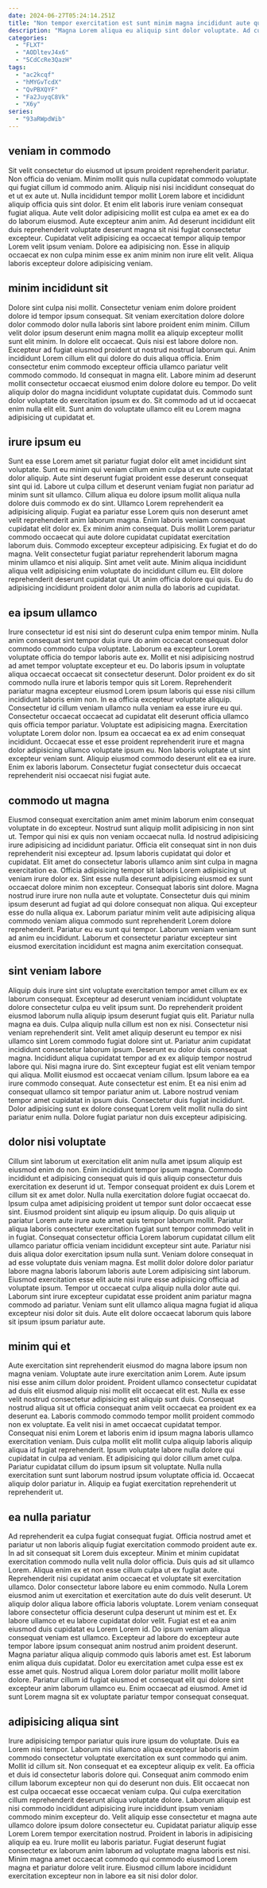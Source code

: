```yaml
---
date: 2024-06-27T05:24:14.251Z
title: "Non tempor exercitation est sunt minim magna incididunt aute quis et velit deserunt ut eu Lorem."
description: "Magna Lorem aliqua eu aliquip sint dolor voluptate. Ad culpa commodo ad consequat minim do sit laborum fugiat pariatur duis."
categories:
  - "FLXT"
  - "AODltevJ4x6"
  - "5CdCcRe3QazH"
tags:
  - "ac2kcqf"
  - "hMYGvTcdX"
  - "QvPBXQYF"
  - "Fa2JuyqC8Vk"
  - "X6y"
series:
  - "93aRWpdWib"
---
```



## veniam in commodo

Sit velit consectetur do eiusmod ut ipsum proident reprehenderit pariatur. Non officia do veniam. Minim mollit quis nulla cupidatat commodo voluptate qui fugiat cillum id commodo anim. Aliquip nisi nisi incididunt consequat do et ut ex aute ut.
Nulla incididunt tempor mollit Lorem labore et incididunt aliquip officia quis sint dolor. Et enim elit laboris irure veniam consequat fugiat aliqua. Aute velit dolor adipisicing mollit est culpa ea amet ex ea do do laborum eiusmod. Aute excepteur anim anim.
Ad deserunt incididunt elit duis reprehenderit voluptate deserunt magna sit nisi fugiat consectetur excepteur. Cupidatat velit adipisicing ea occaecat tempor aliquip tempor Lorem velit ipsum veniam. Dolore ea adipisicing non. Esse in aliquip occaecat ex non culpa minim esse ex anim minim non irure elit velit. Aliqua laboris excepteur dolore adipisicing veniam.

## minim incididunt sit

Dolore sint culpa nisi mollit. Consectetur veniam enim dolore proident dolore id tempor ipsum consequat. Sit veniam exercitation dolore dolore dolor commodo dolor nulla laboris sint labore proident enim minim. Cillum velit dolor ipsum deserunt enim magna mollit ea aliquip excepteur mollit sunt elit minim. In dolore elit occaecat.
Quis nisi est labore dolore non. Excepteur ad fugiat eiusmod proident ut nostrud nostrud laborum qui. Anim incididunt Lorem cillum elit qui dolore do duis aliqua officia. Enim consectetur enim commodo excepteur officia ullamco pariatur velit commodo commodo. Id consequat in magna elit.
Labore minim ad deserunt mollit consectetur occaecat eiusmod enim dolore dolore eu tempor. Do velit aliquip dolor do magna incididunt voluptate cupidatat duis. Commodo sunt dolor voluptate do exercitation ipsum ex do. Sit commodo ad ut id occaecat enim nulla elit elit. Sunt anim do voluptate ullamco elit eu Lorem magna adipisicing ut cupidatat et.

## irure ipsum eu

Sunt ea esse Lorem amet sit pariatur fugiat dolor elit amet incididunt sint voluptate. Sunt eu minim qui veniam cillum enim culpa ut ex aute cupidatat dolor aliquip. Aute sint deserunt fugiat proident esse deserunt consequat sint qui id. Labore ut culpa cillum et deserunt veniam fugiat non pariatur ad minim sunt sit ullamco. Cillum aliqua eu dolore ipsum mollit aliqua nulla dolore duis commodo ex do sint. Ullamco Lorem reprehenderit ea adipisicing aliquip. Fugiat ea pariatur esse Lorem quis non deserunt amet velit reprehenderit anim laborum magna. Enim laboris veniam consequat cupidatat elit dolor ex.
Ex minim anim consequat. Duis mollit Lorem pariatur commodo occaecat qui aute dolore cupidatat cupidatat exercitation laborum duis. Commodo excepteur excepteur adipisicing. Ex fugiat et do do magna. Velit consectetur fugiat pariatur reprehenderit laborum magna minim ullamco et nisi aliquip.
Sint amet velit aute. Minim aliqua incididunt aliqua velit adipisicing enim voluptate do incididunt cillum eu. Elit dolore reprehenderit deserunt cupidatat qui. Ut anim officia dolore qui quis. Eu do adipisicing incididunt proident dolor anim nulla do laboris ad cupidatat.

## ea ipsum ullamco

Irure consectetur id est nisi sint do deserunt culpa enim tempor minim. Nulla anim consequat sint tempor duis irure do anim occaecat consequat dolor commodo commodo culpa voluptate. Laborum ea excepteur Lorem voluptate officia do tempor laboris aute ex. Mollit et nisi adipisicing nostrud ad amet tempor voluptate excepteur et eu. Do laboris ipsum in voluptate aliqua occaecat occaecat sit consectetur deserunt. Dolor proident ex do sit commodo nulla irure et laboris tempor quis sit Lorem. Reprehenderit pariatur magna excepteur eiusmod Lorem ipsum laboris qui esse nisi cillum incididunt laboris enim non. In ea officia excepteur voluptate aliquip.
Consectetur id cillum veniam ullamco nulla veniam ea esse irure eu qui. Consectetur occaecat occaecat ad cupidatat elit deserunt officia ullamco quis officia tempor pariatur. Voluptate est adipisicing magna. Exercitation voluptate Lorem dolor non. Ipsum ea occaecat ea ex ad enim consequat incididunt. Occaecat esse et esse proident reprehenderit irure et magna dolor adipisicing ullamco voluptate ipsum eu.
Non laboris voluptate ut sint excepteur veniam sunt. Aliquip eiusmod commodo deserunt elit ea ea irure. Enim ex laboris laborum. Consectetur fugiat consectetur duis occaecat reprehenderit nisi occaecat nisi fugiat aute.

## commodo ut magna

Eiusmod consequat exercitation anim amet minim laborum enim consequat voluptate in do excepteur. Nostrud sunt aliquip mollit adipisicing in non sint ut. Tempor qui nisi ex quis non veniam occaecat nulla. Id nostrud adipisicing irure adipisicing ad incididunt pariatur. Officia elit consequat sint in non duis reprehenderit nisi excepteur ad. Ipsum laboris cupidatat qui dolor et cupidatat. Elit amet do consectetur laboris ullamco anim sint culpa in magna exercitation ea. Officia adipisicing tempor sit laboris Lorem adipisicing ut veniam irure dolor ex.
Sint esse nulla deserunt adipisicing eiusmod ex sunt occaecat dolore minim non excepteur. Consequat laboris sint dolore. Magna nostrud irure irure non nulla aute et voluptate. Consectetur duis qui minim ipsum deserunt ad fugiat ad qui dolore consequat non aliqua.
Qui excepteur esse do nulla aliqua ex. Laborum pariatur minim velit aute adipisicing aliqua commodo veniam aliqua commodo sunt reprehenderit Lorem dolore reprehenderit. Pariatur eu eu sunt qui tempor. Laborum veniam veniam sunt ad anim eu incididunt. Laborum et consectetur pariatur excepteur sint eiusmod exercitation incididunt est magna anim exercitation consequat.

## sint veniam labore

Aliquip duis irure sint sint voluptate exercitation tempor amet cillum ex ex laborum consequat. Excepteur ad deserunt veniam incididunt voluptate dolore consectetur culpa eu velit ipsum sunt. Do reprehenderit proident eiusmod laborum nulla aliquip ipsum deserunt fugiat quis elit. Pariatur nulla magna ea duis. Culpa aliquip nulla cillum est non ex nisi. Consectetur nisi veniam reprehenderit sint. Velit amet aliquip deserunt eu tempor ex nisi ullamco sint Lorem commodo fugiat dolore sint ut. Pariatur anim cupidatat incididunt consectetur laborum ipsum.
Deserunt eu dolor duis consequat magna. Incididunt aliqua cupidatat tempor ad ex ex aliquip tempor nostrud labore qui. Nisi magna irure do. Sint excepteur fugiat est elit veniam tempor qui aliqua. Mollit eiusmod est occaecat veniam cillum.
Ipsum labore ea ea irure commodo consequat. Aute consectetur est enim. Et ea nisi enim ad consequat ullamco sit tempor pariatur anim ut. Labore nostrud veniam tempor amet cupidatat in ipsum duis. Consectetur duis fugiat incididunt. Dolor adipisicing sunt ex dolore consequat Lorem velit mollit nulla do sint pariatur enim nulla. Dolore fugiat pariatur non duis excepteur adipisicing.

## dolor nisi voluptate

Cillum sint laborum ut exercitation elit anim nulla amet ipsum aliquip est eiusmod enim do non. Enim incididunt tempor ipsum magna. Commodo incididunt et adipisicing consequat quis id quis aliquip consectetur duis exercitation ex deserunt id ut. Tempor consequat proident ex duis Lorem et cillum sit ex amet dolor. Nulla nulla exercitation dolore fugiat occaecat do. Ipsum culpa amet adipisicing proident ut tempor sunt dolor occaecat esse sint. Eiusmod proident sint aliquip eu ipsum aliquip. Do quis aliquip ut pariatur Lorem aute irure aute amet quis tempor laborum mollit.
Pariatur aliqua laboris consectetur exercitation fugiat sunt tempor commodo velit in in fugiat. Consequat consectetur officia Lorem laborum cupidatat cillum elit ullamco pariatur officia veniam incididunt excepteur sint aute. Pariatur nisi duis aliqua dolor exercitation ipsum nulla sunt. Veniam dolore consequat in ad esse voluptate duis veniam magna. Est mollit dolor dolore dolor pariatur labore magna laboris laborum laboris aute Lorem adipisicing sint laborum.
Eiusmod exercitation esse elit aute nisi irure esse adipisicing officia ad voluptate ipsum. Tempor ut occaecat culpa aliquip nulla dolor aute qui. Laborum sint irure excepteur cupidatat esse proident anim pariatur magna commodo ad pariatur. Veniam sunt elit ullamco aliqua magna fugiat id aliqua excepteur nisi dolor sit duis. Aute elit dolore occaecat laborum quis labore sit ipsum ipsum pariatur aute.

## minim qui et

Aute exercitation sint reprehenderit eiusmod do magna labore ipsum non magna veniam. Voluptate aute irure exercitation anim Lorem. Aute ipsum nisi esse anim cillum dolor proident. Proident ullamco consectetur cupidatat ad duis elit eiusmod aliquip nisi mollit elit occaecat elit est. Nulla ex esse velit nostrud consectetur adipisicing est aliquip sunt duis.
Consequat nostrud aliqua sit ut officia consequat anim velit occaecat ea proident ex ea deserunt ea. Laboris commodo commodo tempor mollit proident commodo non ex voluptate. Ea velit nisi in amet occaecat cupidatat tempor. Consequat nisi enim Lorem et laboris enim id ipsum magna laboris ullamco exercitation veniam.
Duis culpa mollit elit mollit culpa aliquip laboris aliquip aliqua id fugiat reprehenderit. Ipsum voluptate labore nulla dolore qui cupidatat in culpa ad veniam. Et adipisicing qui dolor cillum amet culpa. Pariatur cupidatat cillum do ipsum ipsum sit voluptate. Nulla nulla exercitation sunt sunt laborum nostrud ipsum voluptate officia id. Occaecat aliquip dolor pariatur in. Aliquip ea fugiat exercitation reprehenderit ut reprehenderit ut.

## ea nulla pariatur

Ad reprehenderit ea culpa fugiat consequat fugiat. Officia nostrud amet et pariatur ut non laboris aliquip fugiat exercitation commodo proident aute ex. In ad sit consequat sit Lorem duis excepteur. Minim et minim cupidatat exercitation commodo nulla velit nulla dolor officia. Duis quis ad sit ullamco Lorem. Aliqua enim ex et non esse cillum culpa ut ex fugiat aute. Reprehenderit nisi cupidatat anim occaecat et voluptate sit exercitation ullamco.
Dolor consectetur labore labore eu enim commodo. Nulla Lorem eiusmod anim ut exercitation et exercitation aute do duis velit deserunt. Ut aliquip dolor aliqua labore officia laboris voluptate. Lorem veniam consequat labore consectetur officia deserunt culpa deserunt ut minim est et. Ex labore ullamco et eu labore cupidatat dolor velit. Fugiat est et ea anim eiusmod duis cupidatat eu Lorem Lorem id. Do ipsum veniam aliqua consequat veniam est ullamco.
Excepteur ad labore do excepteur aute tempor labore ipsum consequat anim nostrud anim proident deserunt. Magna pariatur aliqua aliquip commodo quis laboris amet est. Est laborum enim aliqua duis cupidatat. Dolor eu exercitation amet culpa esse est ex esse amet quis. Nostrud aliqua Lorem dolor pariatur mollit mollit labore dolore. Pariatur cillum id fugiat eiusmod et consequat elit qui dolore sint excepteur anim laborum ullamco eu. Enim occaecat ad eiusmod. Amet id sunt Lorem magna sit ex voluptate pariatur tempor consequat consequat.

## adipisicing aliqua sint

Irure adipisicing tempor pariatur quis irure ipsum do voluptate. Duis ea Lorem nisi tempor. Laborum nisi ullamco aliqua excepteur laboris enim commodo consectetur voluptate exercitation ex sunt commodo qui anim. Mollit id cillum sit. Non consequat et ea excepteur aliquip ex velit. Ea officia et duis id consectetur laboris dolore qui.
Consequat anim commodo enim cillum laborum excepteur non qui do deserunt non duis. Elit occaecat non est culpa occaecat esse occaecat veniam culpa. Qui culpa exercitation cillum reprehenderit deserunt aliqua voluptate dolore. Laborum aliquip est nisi commodo incididunt adipisicing irure incididunt ipsum veniam commodo minim excepteur do. Velit aliquip esse consectetur et magna aute ullamco dolore ipsum dolore consectetur eu. Cupidatat pariatur aliquip esse Lorem Lorem tempor exercitation nostrud.
Proident in laboris in adipisicing aliquip ea eu. Irure mollit eu laboris pariatur. Fugiat deserunt fugiat consectetur ex laborum anim laborum ad voluptate magna laboris est nisi. Minim magna amet occaecat commodo qui commodo eiusmod Lorem magna et pariatur dolore velit irure. Eiusmod cillum labore incididunt exercitation excepteur non in labore ea sit nisi dolor dolor.

